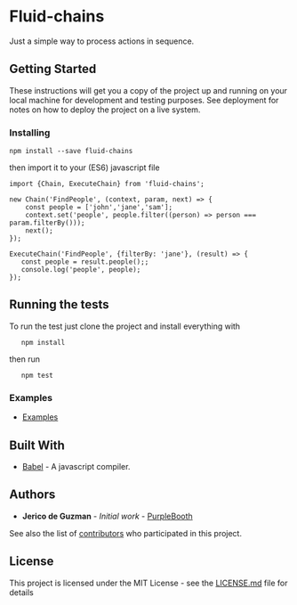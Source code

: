 # Fluid-chains

Just a simple way to process actions in sequence.

## Getting Started

These instructions will get you a copy of the project up and running on your local machine for development and testing purposes. See deployment for notes on how to deploy the project on a live system.

### Installing

```
npm install --save fluid-chains
```
then import it to your (ES6) javascript file

```
import {Chain, ExecuteChain} from 'fluid-chains';

new Chain('FindPeople', (context, param, next) => {
    const people = ['john','jane','sam'];
    context.set('people', people.filter((person) => person === param.filterBy()));
    next();
});

ExecuteChain('FindPeople', {filterBy: 'jane'}, (result) => {
   const people = result.people();;
   console.log('people', people);
});

```

## Running the tests

To run the test just clone the project and install everything with 
```
   npm install

```
then run 
```
   npm test
```

### Examples

* [Examples](https://github.com/rickzx98/fluid-chains/tree/master/examples) 

## Built With

* [Babel](https://babeljs.io/) - A javascript compiler.

## Authors

* **Jerico de Guzman** - *Initial work* - [PurpleBooth](https://github.com/PurpleBooth)

See also the list of [contributors](https://github.com/rickzx98/fluid-chains/contributors) who participated in this project.

## License

This project is licensed under the MIT License - see the [LICENSE.md](LICENSE.md) file for details
